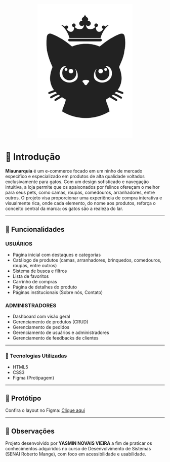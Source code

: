 <p align="center">
  <img src="imagens/imagem_logo.png" alt="Logo" width="300">
</p>

# 🐾 Introdução

**Miaunarquia** é um e-commerce focado em um ninho de mercado específico e especializado em produtos de alta qualidade voltados exclusivamente para gatos. Com um design sofisticado e navegação intuítiva, a loja permite que os apaixonados por felinos ofereçam o melhor para seus pets, como camas, roupas, comedouros, arranhadores, entre outros. O projeto visa proporcionar uma experiência de compra interativa e visualmente rica, onde cada elemento, do nome aos produtos, reforça o conceito central da marca: os gatos são a realeza do lar.

---

## 🔧 Funcionalidades

### USUÁRIOS
- Página inicial com destaques e categorias
- Catálogo de produtos (camas, arranhadores, brinquedos, comedouros, roupas, entre outros)
- Sistema de busca e filtros
- Lista de favoritos
- Carrinho de compras
- Página de detalhes do produto
- Páginas institucionais (Sobre nós, Contato)

### ADMINISTRADORES
- Dashboard com visão geral
- Gerenciamento de produtos (CRUD)
- Gerenciamento de pedidos
- Gerenciamento de usuários e administradores
- Gerenciamento de feedbacks de clientes

---

### 👾 Tecnologias Utilizadas

- HTML5
- CSS3
- Figma (Protipagem)

---

## 📸 Protótipo

Confira o layout no Figma: [Clique aqui](https://www.figma.com/design/Ibo7Jgcr3XFdxKtuA28vqD/Projeto-Integrador---1%C2%BA-Semestre--DS---SENAI-?node-id=2-4&t=Jpy5wqMKUqAKqg3n-1)

---

## 🎈 Observações

Projeto desenvolvido por **YASMIN NOVAIS VIEIRA** a fim de praticar os conhecimentos adquiridos no curso de Desenvolvimento de Sistemas (SENAI Roberto Mange), com foco em acessibilidade e usabilidade.

